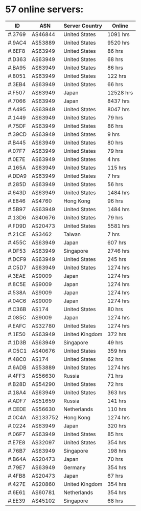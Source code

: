 # 57 online servers:

| ID | ASN | Server Country | Online |
| ------ | ------ | ------ | ------ |
| #.3769 | AS46844 | United States | 1091 hrs |
| #.9AC4 | AS53889 | United States | 9520 hrs |
| #.6EF8 | AS63949 | United States | 86 hrs |
| #.D363 | AS63949 | United States | 68 hrs |
| #.BA95 | AS63949 | United States | 86 hrs |
| #.8051 | AS63949 | United States | 122 hrs |
| #.3EB4 | AS63949 | United States | 66 hrs |
| #.F507 | AS63949 | Japan | 12528 hrs |
| #.7066 | AS63949 | Japan | 8437 hrs |
| #.A495 | AS63949 | United States | 8047 hrs |
| #.1449 | AS63949 | United States | 79 hrs |
| #.75DF | AS63949 | United States | 86 hrs |
| #.39CD | AS63949 | United States | 9 hrs |
| #.B445 | AS63949 | United States | 80 hrs |
| #.07F7 | AS63949 | United States | 79 hrs |
| #.0E7E | AS63949 | United States | 4 hrs |
| #.165A | AS63949 | United States | 115 hrs |
| #.DDA9 | AS63949 | United States | 7 hrs |
| #.285D | AS63949 | United States | 56 hrs |
| #.643D | AS63949 | United States | 1484 hrs |
| #.E846 | AS4760 | Hong Kong | 96 hrs |
| #.5B97 | AS63949 | United States | 1484 hrs |
| #.13D6 | AS40676 | United States | 79 hrs |
| #.FD9D | AS20473 | United States | 5581 hrs |
| #.21CE | AS3462 | Taiwan | 7 hrs |
| #.455C | AS63949 | Japan | 607 hrs |
| #.DF53 | AS63949 | Singapore | 2746 hrs |
| #.DCF9 | AS63949 | United States | 245 hrs |
| #.C5D7 | AS63949 | United States | 1274 hrs |
| #.3EAE | AS9009 | Japan | 1274 hrs |
| #.8C5E | AS9009 | Japan | 1274 hrs |
| #.538A | AS9009 | Japan | 1274 hrs |
| #.04C6 | AS9009 | Japan | 1274 hrs |
| #.C36B | AS174 | United States | 80 hrs |
| #.085C | AS9009 | Japan | 1274 hrs |
| #.EAFC | AS32780 | United States | 1274 hrs |
| #.1E50 | AS63949 | United Kingdom | 372 hrs |
| #.1D3B | AS63949 | Singapore | 49 hrs |
| #.C5C1 | AS40676 | United States | 359 hrs |
| #.48C0 | AS174 | United States | 62 hrs |
| #.6ADB | AS53889 | United States | 1274 hrs |
| #.4FF3 | AS56630 | Russia | 71 hrs |
| #.B28D | AS54290 | United States | 72 hrs |
| #.18A4 | AS63949 | United States | 363 hrs |
| #.ADF7 | AS51659 | Russia | 141 hrs |
| #.CEDE | AS56630 | Netherlands | 110 hrs |
| #.0C4A | AS133752 | Hong Kong | 1274 hrs |
| #.0224 | AS63949 | Japan | 320 hrs |
| #.06F7 | AS63949 | United States | 85 hrs |
| #.E7E8 | AS32097 | United States | 354 hrs |
| #.76B7 | AS63949 | Singapore | 198 hrs |
| #.B64A | AS20473 | Japan | 70 hrs |
| #.79E7 | AS63949 | Germany | 354 hrs |
| #.4FB8 | AS20473 | Japan | 67 hrs |
| #.427E | AS20860 | United Kingdom | 354 hrs |
| #.6E61 | AS60781 | Netherlands | 354 hrs |
| #.EE39 | AS45102 | Singapore | 68 hrs |

